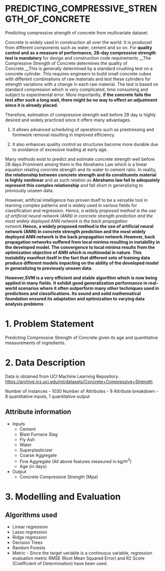 # PREDICTING_COMPRESSIVE_STRENGTH_OF_CONCRETE
Predicting compressive strength of concrete from multivariate dataset.

Concrete is widely used in construction all over the world. It is produced from different components such as water, cement and so on.
For __quality control and as a measure of performance, 28-day compressive strength test is mandatory__ for design and construction code requirements
__The Compressive Strength of Concrete determines the quality of Concrete.__This is generally determined by a standard crushing test on a concrete cylinder.
This requires engineers to build small concrete cubes with different combinations of raw materials and test these cylinders for strength variations with a change in each raw material.
The test is based on standard compression which is very complicated, time consuming and subject to experimental error.
More importantly, __if the concrete fails the test after such a long wait, there might be no way to effect an adjustment since it is already placed.__

Therefore, estimation of compressive strength well before 28 day is highly desired and widely practiced since it offers many advantages.

1. It allows advanced scheduling of operations such as prestressing and formwork removal resulting in improved efficiency.

2. It also enhances quality control as structures become more durable due to avoidance of excessive loading at early age.

Many methods exist to predict and estimate concrete strength well before 28 days.Prominent among them is the Abrahams Law which is a linear equation relating concrete strength and its water to cement ratio. In reality, __the relationship between concrete strength and its constituents material is highly nonlinear__ and as such relation as __Abrahams law fail to adequately represent this complex relationship__ and fall short in generalizing to previously unseen data.


However, artificial intelligence has proven itself to be a versatile tool in learning complex patterns and is widely used in various fields for classification and regression.
_Hence, a widely proposed method is the use of artificial neural network (ANN) in concrete strength prediction and the most widely deployed ANN network is the back propagation network_.__Hence, a widely proposed method is the use of artificial neural network (ANN) in concrete strength prediction and the most widely deployed ANN network is the back propagation network.However, back propagation networks suffered from local minima resulting in instability in the developed model. The convergence to local minima results from the optimization objective of ANN which is multimodal in nature. This instability manifest itself in the fact that different sets of training data produce different models impacting on the ability of the developed model in generalizing to previously unseen data.__

__However,SVM is a very efficient and stable algorithm which is now being applied in many fields. It exhibit good generalization performance in real-world scenarios where it often outperform many other techniques used in predictions and classifications. Its sound and solid mathematical foundation ensured its adaptation and optimization to varying data analysis problems__

# 1. Problem Statement
Predicting Compressive Strength of Concrete given its age and quantitative measurements of ingredients.

# 2. Data Description
Data is obtained from UCI Machine Learning Repository. https://archive.ics.uci.edu/ml/datasets/Concrete+Compressive+Strength

Number of instances - 1030
Number of Attributes - 9
Attribute breakdown - 8 quantitative inputs, 1 quantitative output

## Attribute information
* Inputs
  * Cement
  * Blast Furnace Slag
  * Fly Ash
  * Water
  * Superplasticizer
  * Coarse Aggregate
  * Fine Aggregate
   (All above features measured in kg/$m^3$)
  * Age (in days)
* Output
  * Concrete Compressive Strength (Mpa)
# 3. Modelling and Evaluation

## Algorithms used
* Linear regression
* Lasso regression
* Ridge regression
* Decision Trees
* Random Forests
* Metric - Since the target variable is a continuous variable, regression evaluation metric RMSE (Root Mean Squared Error) and R2 Score (Coefficient of Determination) have been used.
